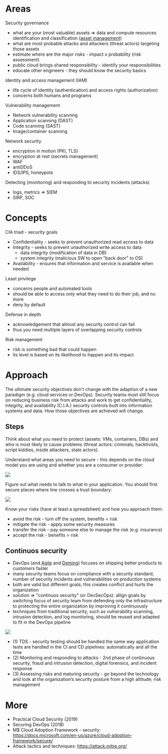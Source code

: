 # Areas

Security governance

* what are your (most valuable) assets => data and compute resources identification and classification ([asset management](https://danielmiessler.com/blog/continuous-asset-management-security/))
* what are most probable attacks and attackers (threat actors) targeting those assets
* estimate where are the major risks - impact x probability (risk assessment)
* public cloud brings shared responsibility - identify your responsibilities
* educate other engineers - they should know the security basics

Identity and access management (IAM)

* life cycle of identity (authentication) and access rights (authorization)
* concerns both humans and programs

Vulnerability management

* Network vulnerability scanning
* Application scanning (DAST)
* Code scanning (SAST)
* Image/container scanning

Network security

* encryption in motion (PKI, TLS)
* encryption at rest (secrets management)
* WAF
* antiDDoS
* IDS/IPS, honeypots

Detecting (monitoring) and responding to security incidents (attacks)

* logs, metrics => SIEM
* SIRP, SOC

# Concepts

CIA triad - security goals

* Confidentiality - seeks to prevent unauthorized read access to data
* Integrity - seeks to prevent unauthorized write access to data
  * data integrity (modification of data in DB)
  * system integrity (malicious SW to open "back door" to OS) 
* Availability - ensures that information and service is available when needed

Least privilege

* concerns people and automated tools 
* should be able to access only what they need to do their job, and no more
* deny by default

Defense in depth

* acknowledgement that almost any security control can fail
* thus you need multiple layers of overlapping security controls

Risk management

* risk is something bad that could happen
* its level is based on its likelihood to happen and its impact
 
# Approach

The ultimate security objectives don't change with the adaption of a new paradigm (e.g. cloud services or DevOps). Security teams must still focus on reducing business risk from attacks and work to get confidentiality, integrity, and availability (C.I.A.) security controls built into information systems and data. How those objectives are achieved will change.

## Steps

Think about what you need to protect (assets: VMs, containers, DBs) and who is most likely to cause problems (threat actors: criminals, hacktivists, script kiddies, inside attackers, state actors).

Understand what areas you need to secure - this depends on the cloud model you are using and whether you are a consumer or provider:

<img src="https://user-images.githubusercontent.com/1047259/138699080-24091008-c78f-48c1-bcc9-e9ac6afd0f8d.png" style="max-width:100%;height:auto;"> 

Figure out what needs to talk to what in your application. You should first secure places where line crosses a trust boundary:

<img src="https://user-images.githubusercontent.com/1047259/138698724-4a6ecae8-fe54-4d45-b7a8-3b35dfab50e1.png" style="max-width:100%;height:auto;"> 

Know your risks (have at least a spreadsheet) and how you approach them:

* avoid the risk - turn off the system, benefits < risk
* mitigate the risk - apply some security measures
* transfer the risk - pay someone else to manage the risk (e.g. insurance)
* accept the risk - benefits > risk

## Continuos security

* DevOps (and [Agile](http://agilemanifesto.org/) and [Deming](https://deming.org/explore/fourteen-points)) focuses on shipping better products to *customers* faster
* many security teams focus on compliance with a security standard, number of security incidents and vulnerabilities on production systems
* both are valid but different goals; this creates conflict and hurts the organization
* solution => "continuos security" (or DevSecOps): allign goals by switching focus of security team from defending only the infrastructure to protecting the entire organization by improving it continuously
* techniques from traditional security, such as vulnerability scanning, intrusion detection, and log monitoring, should be reused and adapted to fit in the DevOps pipeline

<img src="https://user-images.githubusercontent.com/1047259/141968423-133c5f24-6c1e-4eaf-89e0-167fae88c31e.png" style="max-width:100%;height:auto;"> 

* (1) TDS - security testing should be handled the same way application tests are handled in the CI and CD pipelines: automatically and all the time
* (2) Monitoring and responding to attacks - 2nd phase of continuous security; fraud and intrusion detection, digital forensics, and incident response
* (3) Assessing risks and maturing security - go beyond the technology and look at the organization’s security posture from a high altitude; risk management

# More

* Practical Cloud Security (2019)
* Securing DevOps (2018)
* M$ Cloud Adoption Framework - security: https://docs.microsoft.com/en-us/azure/cloud-adoption-framework/secure/
* Attack tactics and techniques: https://attack.mitre.org/
